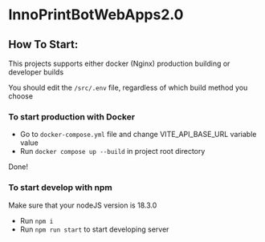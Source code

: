 # InnoPrintBotWebApps2.0

## How To Start:

This projects supports either docker (Nginx) production building or developer builds

You should edit the `/src/.env` file, regardless of which build method you choose

### To start production with Docker 

- Go to `docker-compose.yml` file and change VITE_API_BASE_URL variable value
- Run `docker compose up --build` in project root directory

Done!

### To start develop with npm

Make sure that your nodeJS version is 18.3.0

- Run `npm i`
- Run `npm run start` to start developing server
